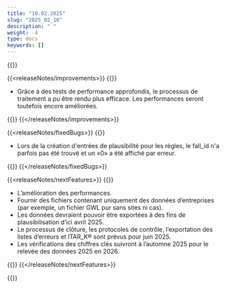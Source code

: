 ```yaml
---
title: "10.02.2025" 
slug: "2025_02_10" 
description: " "
weight: -4
type: docs
keywords: []
---
```


{{<releaseNotes responsible="Stefan Neubert">}}

{{<releaseNotes/improvements>}}
{{<markdown>}}

- Grâce à des tests de performance approfondis, le processus de traitement a pu être rendu plus efficace. Les performances seront toutefois encore améliorées.

{{</markdown>}}
{{</releaseNotes/improvements>}}

{{<releaseNotes/fixedBugs>}}
{{<markdown>}}

- Lors de la création d'entrées de plausibilité pour les règles, le fall_id n'a parfois pas été trouvé et un «0» a été affiché par erreur.

{{</markdown>}}
{{</releaseNotes/fixedBugs>}}

{{<releaseNotes/nextFeatures>}}
{{<markdown>}}

- L’amélioration des performances.
- Fournir des fichiers contenant uniquement des données d’entreprises (par exemple, un fichier GWL pur sans sites ni cas).
- Les données devraient pouvoir être exportées à des fins de plausibilisation d’ici avril 2025.
- Le processus de clôture, les protocoles de contrôle, l’exportation des listes d’erreurs et ITAR_K® sont prévus pour juin 2025.
- Les vérifications des chiffres clés suivront à l’automne 2025 pour le relevée des données 2025 en 2026.

{{</markdown>}}
{{</releaseNotes/nextFeatures>}}

{{</releaseNotes>}}
